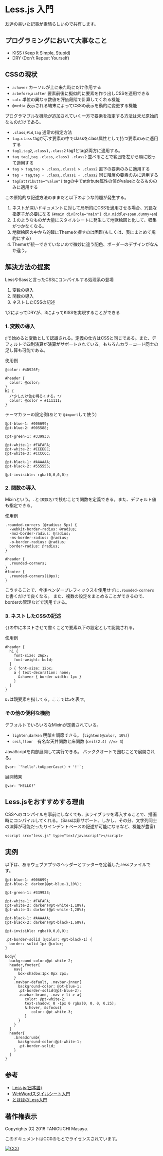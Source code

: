 # Less.js 入門

友達の書いた記事が素晴らしいので共有します。

## プログラミングにおいて大事なこと
- KISS (Keep It Simple, Stupid)
- DRY (Don't Repeat Yourself)

## CSSの現状
- `a:hover` カーソルが上に来た時にだけ作用する
- `a:before`,`a:after` 要素前後に擬似的に要素を作り出しCSSを適用できる
- `calc` 単位の異なる数値を評価段階で計算してくれる機能
- `@media` 表示される端末によってCSSの表示を動的に変更する機能

プログラマブルな機能が追加されていく一方で要素を指定する方法は未だ原始的なものだけである。

- `.class`,`#id`,`tag` 通常の指定方法
- `tag.class` tagが示す要素の中でclassをclass属性として持つ要素のみに適用する
- `tag1,tag2`,`.class1,.class2` tag1とtag2両方に適用する。
- `tag tag1`,`tag .class`,`.class1 .class2` 並べることで範囲を左から順に絞って適用する
- `tag > tag`,`tag > .class`,`.class1 > .class2` 直下の要素のみに適用する
- `tag + tag`,`tag + .class`,`.class1 + .class2` 同じ階層の要素のみに適用する
- `tag[attributte="value"]` tagの中でattirbute属性の値がvalueとなるもののみに適用する

この原始的な記述方法のままだと以下のような問題が発生する。
1. ネストが深いドキュメントに対して局所的にCSSを適用させる場合、冗長な指定子が必要になる
(`#main div[role="main"] div.middle>span.dummy+em`)
2. １のようなものが大量にスタイルシートに発生して地獄絵図と化して、収集がつかなくなる。
3. 地獄絵図の中から的確にThemeを探すのは困難(もしくは、表にまとめて規約にする)
4. Themeが統一できていないので微妙に違う配色、ボーダーのデザインがなんか違う。


## 解決方法の提案
LessやSassと言ったCSSにコンパイルする処理系の登場
1. 変数の導入
2. 関数の導入
3. ネストしたCSSの記述

1,2によってDRYが、3によってKISSを実現することができる

### 1. 変数の導入

`@`で始めると変数として認識される。定義の仕方はCSSと同じである。また、デフォルトで四則演算が演算がサポートされている。もちろんカラーコード同士の足し算も可能である。

使用例
```
@color: #4D926F;

#header {
  color: @color;
}
h2 {
  /*少しだけ色を明るくする。*/
  color: @color + #111111;
}
```

テーマカラーの設定例(あとで `@import`して使う)
```
@pt-blue-1: #006699;
@pt-blue-2: #005588;

@pt-green-1: #339933;

@pt-white-1: #FAFAFA;
@pt-white-2: #EEEEEE;
@pt-white-3: #CCCCCC;

@pt-black-1: #AAAAAA;
@pt-black-2: #555555;

@pt-invisible: rgba(0,0,0,0);
```

### 2. 関数の導入

Mixinという。`.`と`(変数名)`で挟むことで関数を定義できる。また、デフォルト値も指定できる。

使用例
```
.rounded-corners (@radius: 5px) {
  -webkit-border-radius: @radius;
  -moz-border-radius: @radius;
  -ms-border-radius: @radius;
  -o-border-radius: @radius;
  border-radius: @radius;
}

#header {
  .rounded-corners;
}
#footer {
  .rounded-corners(10px);
}
```

こうすることで、今後ベンダープレフィックスを使用せずに`.rounded-corners`と書くだけで良くなる。
また、複数の設定をまとめることができるので、borderの管理などで活用できる。

### 3. ネストしたCSSの記述

`{}`の中にネストさせて書くことで要素以下の設定として認識される。

使用例
```
#header {
  h1 {
    font-size: 26px;
    font-weight: bold;
  }
  p { font-size: 12px;
    a { text-decoration: none;
      &:hover { border-width: 1px }
    }
  }
}
```

`&:`は親要素を指してる。ここでは`a`を表す。

### その他の便利な機能
デフォルトでいろいろなMixinが定義されている。
- `lighten`,`darken` 明暗を調節できる。
(`lighten(@color, 10%)`)
- `ceil`,`floor`　有名な天井関数と床関数
(`ceil(2.4) //=> 3`)

JavaScriptを内部展開して実行できる。
バッククオートで囲むことで展開される。

```
@var: `"hello".toUpperCase() + '!'`;
```
展開結果
```
@var: "HELLO!"
```

## Less.jsをおすすめする理由
CSSへのコンパイルを事前にしなくても、jsライブラリを導入することで、描画時にコンパイルしてくれる。（Sassは非サポート、しかし、その分、文字列同士の演算が可能だったりインデントベースの記述が可能になるなど、機能が豊富)

```
<script src="less.js" type="text/javascript"></script>
```

## 実例
以下は、あるウェブアプリのヘッダーとフッターを定義した.lessファイルです。

```
@pt-blue-1: #006699;
@pt-blue-2: darken(@pt-blue-1,10%);

@pt-green-1: #339933;

@pt-white-1: #FAFAFA;
@pt-white-2: darken(@pt-white-1,10%);
@pt-white-3: darken(@pt-white-1,20%);

@pt-black-1: #AAAAAA;
@pt-black-2: darken(@pt-black-1,60%);

@pt-invisible: rgba(0,0,0,0);

.pt-border-solid (@color: @pt-black-1) {
  border: solid 1px @color;
}

body{
  background-color:@pt-white-2;
  header,footer{
    nav{
      box-shadow:1px 0px 2px;
    }
    .navbar-default, .navbar-inner{
      background-color: @pt-blue-1;
      .pt-border-solid(@pt-blue-2);
      .navbar-brand, .nav > li > a{
         color: @pt-white-2;
         text-shadow: 0 -1px 0 rgba(0, 0, 0, 0.25);
         &:hover, &:focus{
            color: @pt-white-3;
         }
      }
    }
  }
  header{
    .breadcrumb{
      background-color:@pt-white-1;
      .pt-border-solid;
    }
  }
}
```

## 参考
- [Less.js(日本語)](http://less-ja.studiomohawk.com/#about)
- [WebWordスタイルシート入門](http://www.webword.jp/cssguide/basic/)
- [とほほのLess入門](http://www.tohoho-web.com/ex/less.html)

## 著作権表示
Copyrights (C) 2016 TANIGUCHI Masaya.

このドキュメントはCC0のもとでライセンスされています。


[![CC0](http://i.creativecommons.org/p/zero/1.0/88x31.png "CC0")](http://creativecommons.org/publicdomain/zero/1.0/deed.ja)
